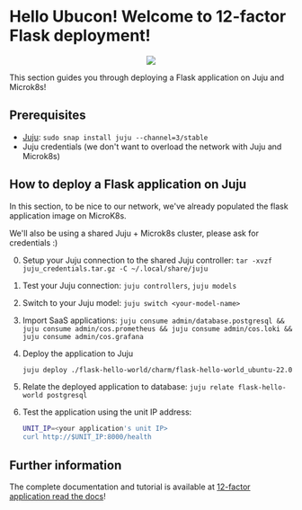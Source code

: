 # Hello Ubucon! Welcome to 12-factor Flask deployment!

<p align="center">
    <img src="https://res.cloudinary.com/canonical/image/fetch/f_auto,q_auto,fl_sanitize,w_450,h_366/https://assets.ubuntu.com/v1/8e1d3bf5-juju-hero-juju.is.svg">
</p>

This section guides you through deploying a Flask application on Juju and Microk8s!

## Prerequisites

- [Juju](https://juju.is/): `sudo snap install juju --channel=3/stable`
- Juju credentials (we don't want to overload the network with Juju and Microk8s)

## How to deploy a Flask application on Juju

In this section, to be nice to our network, we've already populated the flask application image
on MicroK8s.

We'll also be using a shared Juju + Microk8s cluster, please ask for credentials :)

0. Setup your Juju connection to the shared Juju controller: `tar -xvzf juju_credentials.tar.gz -C ~/.local/share/juju`
1. Test your Juju connection: `juju controllers`, `juju models`
2. Switch to your Juju model: `juju switch <your-model-name>`
3. Import SaaS applications: `juju consume admin/database.postgresql && juju consume admin/cos.prometheus && juju consume admin/cos.loki && juju consume admin/cos.grafana`

4. Deploy the application to Juju
    ```bash
    juju deploy ./flask-hello-world/charm/flask-hello-world_ubuntu-22.04-$(dpkg --print-architecture).charm --resource flask-app-image=localhost:32000/flask-hello-world:0.1
    ```
5. Relate the deployed application to database: `juju relate flask-hello-world postgresql`
6. Test the application using the unit IP address:
    ```bash
    UNIT_IP=<your application's unit IP>
    curl http://$UNIT_IP:8000/health
    ```

## Further information

The complete documentation and tutorial is available at [12-factor application read the docs](https://canonical-12-factor-app-support.readthedocs-hosted.com/latest/tutorial/)!
